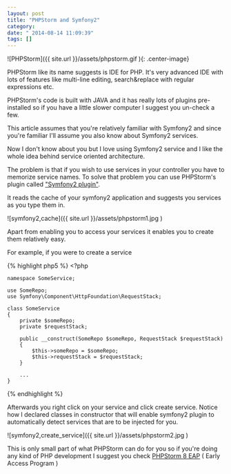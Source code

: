 ```yaml
---
layout: post
title: "PHPStorm and Symfony2"
category: 
date: " 2014-08-14 11:09:39"
tags: []
---
```


![PHPStorm]({{ site.url }}/assets/phpstorm.gif ){: .center-image}

PHPStorm like its name suggests is IDE for PHP. It's very advanced IDE with lots of
features like multi-line editing, search&replace with regular expressions etc.

PHPStorm's code is built with JAVA and it has really lots of plugins pre-installed so if
you have a little slower computer I suggest you un-check a few.

This article assumes that you're relatively familiar with Symfony2 and since you're familiar I'll
assume you also know about Symfony2 services.

Now I don't know about you but I love using Symfony2 service and I like the whole idea behind
service oriented architecture.

The problem is that if you wish to use services in your controller you have to memorize service names.
To solve that problem you can use PHPStorm's plugin called <a title="PHPStorm Plugin Symfony2" href="http://plugins.jetbrains.com/plugin/7219?pr=phpStorm" target="_blank">"Symfony2 plugin"</a>.

It reads the cache of your symfony2 application and suggests you services as you type them in.

![symfony2,cache]({{ site.url }}/assets/phpstorm1.jpg )

Apart from enabling you to access your services it enables you to create them relatively easy.


For example, if you were to create a service

{% highlight php5 %}
    <?php

    namespace SomeService;

    use SomeRepo;
    use Symfony\Component\HttpFoundation\RequestStack;

    class SomeService
    {
        private $someRepo;
        private $requestStack;

        public __construct(SomeRepo $someRepo, RequestStack $requestStack)
        {
            $this->someRepo = $someRepo;
            $this->requestStack = $requestStack;
        }

        ...
    }
{% endhighlight %}

Afterwards you right click on your service and click create service. Notice how I declared classes in constructor
that will enable symfony2 plugin to automatically detect services that are to be injected for you.

![symfony2,create_service]({{ site.url }}/assets/phpstorm2.jpg )

This is only small part of what PHPStorm can do for you so if you're doing any kind of PHP development I
suggest you check  <a title="Jetbrains PHPStorm" href="http://confluence.jetbrains.com/display/PhpStorm/PhpStorm+Early+Access+Program" target="_blank">PHPStorm 8 EAP</a> ( Early Access Program )




